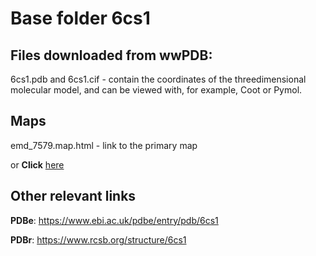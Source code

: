 # Base folder 6cs1

## Files downloaded from wwPDB:

6cs1.pdb and 6cs1.cif - contain the coordinates of the threedimensional molecular model, and can be viewed with, for example, Coot or Pymol.

## Maps

emd_7579.map.html - link to the primary map 

or **Click** [here](AHTMLA) 

## Other relevant links 
**PDBe**:  https://www.ebi.ac.uk/pdbe/entry/pdb/6cs1
 
**PDBr**: https://www.rcsb.org/structure/6cs1 
